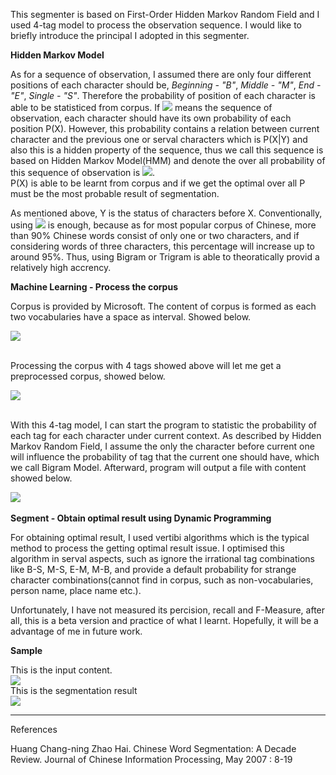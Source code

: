 
<p>This segmenter is based on First-Order Hidden Markov Random Field and I used 4-tag model to process the observation
 sequence. I would like to briefly introduce the principal I adopted in this segmenter.
</p>
<b>Hidden Markov Model</b><br/>
<p>As for a sequence of observation, I assumed there are only four different positions of each character should be, <em>Beginning - "B"</em>,
<em>Middle - "M"</em>, <em>End - "E"</em>, <em>Single - "S"</em>. Therefore the probability of position of each character is able to be
statisticed from corpus. If <img src="http://august-charter-92912.appspot.com/Resources/image/seqofOB.jpg"> means the sequence of observation, each character should have its own probability of each position P(X). 
However, this probability contains a relation between current character and the previous one or serval characters which is P(X|Y) and also 
this is a hidden property of the sequence, thus we call this sequence is based on Hidden Markov Model(HMM) and denote the over all probability
of this sequence of observation is <img src="http://august-charter-92912.appspot.com/Resources/image/overallP.jpg">. <br/>
P(X) is able to be learnt from corpus and if we get the optimal 
over all P must be the most probable result of segmentation.</p>
<p>As mentioned above, Y is the status of characters before X. Conventionally, using <img src="http://august-charter-92912.appspot.com/Resources/image/preconditionY.jpg"/> is enough, 
because as for most popular corpus of Chinese, more than 90% Chinese words consist of only one or two characters, and if considering words of 
three characters, this percentage will increase up to around 95%. Thus, using Bigram or Trigram is able to theoratically provid a relatively 
high accrency. </p>
<b>Machine Learning - Process the corpus</b> <br/>
<p>Corpus is provided by Microsoft. The content of corpus is formed as each two vocabularies have a space as
interval. Showed below.</p>
<img src="http://august-charter-92912.appspot.com/Resources/image/corpus.jpg"/><br/><br/>
<p>Processing the corpus with 4 tags showed above
will let me get a preprocessed corpus, showed below.</p>
<img src="http://august-charter-92912.appspot.com/Resources/image/corpus-preprocessed.jpg"/><br/><br/>
<p>With this 4-tag model, I can start the program
to statistic the probability of each tag for each character under current context. As described by Hidden Markov 
Random Field, I assume the only the character before current one will influence the probability of tag that the
current one should have, which we call Bigram Model. Afterward, program will output a file with content showed below.</p>
<img src="http://august-charter-92912.appspot.com/Resources/image/corpus-sta.jpg"/><br/><br/>
<b>Segment - Obtain optimal result using Dynamic Programming</b>
<p>For obtaining optimal result, I used vertibi algorithms which is the typical method to process the getting optimal result
 issue. I optimised this algorithm in serval aspects, such as ignore the irrational tag combinations like B-S, M-S, E-M, M-B, and
 provide a default probability for strange character combinations(cannot find in corpus, such as non-vocabularies, person name, 
 place name etc.).</p>
<p>Unfortunately, I have not measured its percision, recall and F-Measure, after all, this is a beta version and practice of
 what I learnt. Hopefully, it will be a advantage of me in future work.</p>
<b>Sample</b>
<p>This is the input content.<br/>
<img src="http://august-charter-92912.appspot.com/Resources/image/segNETin.jpg"/><br/>
This is the segmentation result<br/>
<img src="http://august-charter-92912.appspot.com/Resources/image/segNETres.jpg"/></p>
<hr>
<p>References</p>
<p>Huang Chang-ning Zhao Hai. Chinese Word Segmentation: A Decade Review. Journal of Chinese Information Processing, May 2007 : 8-19 </p>
</div>
